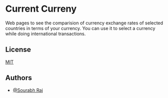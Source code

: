 # Current Curreny

Web pages to see the comparision of currency exchange rates of selected countries in terms of your currency. You can use it to select a currency while doing international transactions.



## License

[MIT](https://choosealicense.com/licenses/mit/)


## Authors

- [@Sourabh Raj](https://www.github.com/Sour-abh-Raj)

